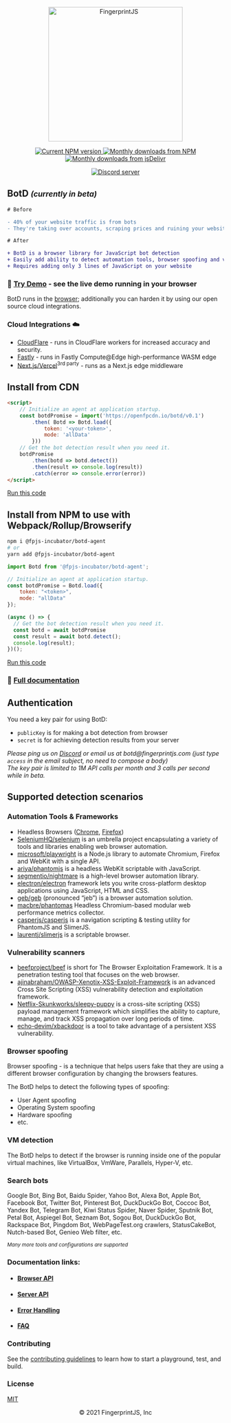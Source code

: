 <p align="center">
  <a href="https://fingerprintjs.com">
    <img src="https://raw.githubusercontent.com/fingerprintjs/botd/main/resources/logo.svg" alt="FingerprintJS" width="312px" />
  </a>
</p>
<p align="center">
  <a href="https://www.npmjs.com/package/@fpjs-incubator/botd-agent">
    <img src="https://img.shields.io/npm/v/@fpjs-incubator/botd-agent.svg" alt="Current NPM version">
  </a>
  <a href="https://www.npmjs.com/package/@fpjs-incubator/botd-agent">
    <img src="https://img.shields.io/npm/dm/@fpjs-incubator/botd-agent.svg" alt="Monthly downloads from NPM">
  </a>
  <a href="https://www.jsdelivr.com/package/npm/@fpjs-incubator/botd-agent">
    <img src="https://img.shields.io/jsdelivr/npm/hm/@fpjs-incubator/botd-agent.svg" alt="Monthly downloads from jsDelivr">
  </a>
</p>
<p align="center">
  <a href="https://discord.gg/P6Ya76HkbF">
    <img src="https://img.shields.io/discord/852099967190433792?style=for-the-badge&label=Discord&logo=Discord&logoColor=white" alt="Discord server">
  </a>
</p>

## BotD <small>_(currently in beta)_</small>

```diff
# Before

- 40% of your website traffic is from bots
- They're taking over accounts, scraping prices and ruining your website reputation

# After

+ BotD is a browser library for JavaScript bot detection
+ Easily add ability to detect automation tools, browser spoofing and virtual machines
+ Requires adding only 3 lines of JavaScript on your website
```

### 🔩 [Try Demo](https://fingerprintjs.github.io/BotD/) - see the live demo running in your browser

BotD runs in the [browser](#install-from-cdn); additionally you can harden it by using our open source cloud integrations.

### Cloud Integrations ☁️

* [CloudFlare](https://github.com/fingerprintjs/botd-integrations/tree/main/cloudflare) - runs in CloudFlare workers for increased accuracy and security.
* [Fastly](https://github.com/fingerprintjs/botd-integrations/tree/main/fastly/wasm) - runs in Fastly Compute@Edge high-performance WASM edge
* [Next.js/Vercel](https://github.com/vercel/examples/tree/main/edge-functions/bot-protection-botd)<sup>3rd party</sup> - runs as a Next.js edge middleware

## Install from CDN

```html
<script>
    // Initialize an agent at application startup.
    const botdPromise = import('https://openfpcdn.io/botd/v0.1')
        .then( Botd => Botd.load({
            token: '<your-token>',
            mode: 'allData'
        }))
    // Get the bot detection result when you need it.
    botdPromise
        .then(botd => botd.detect())
        .then(result => console.log(result))
        .catch(error => console.error(error))
</script>
```
[Run this code](https://stackblitz.com/edit/botd-cdn?devtoolsheight=100&file=index.html)

## Install from NPM to use with Webpack/Rollup/Browserify

```bash
npm i @fpjs-incubator/botd-agent
# or
yarn add @fpjs-incubator/botd-agent
```

```js
import Botd from '@fpjs-incubator/botd-agent';

// Initialize an agent at application startup.
const botdPromise = Botd.load({
    token: "<token>",
    mode: "allData"
});

(async () => {
  // Get the bot detection result when you need it.
  const botd = await botdPromise
  const result = await botd.detect();
  console.log(result);
})();
```
[Run this code](https://stackblitz.com/edit/botd-npm?devtoolsheight=100&file=index.js)

### 📕 [Full documentation](docs/api.md)

## Authentication

You need a key pair for using BotD:
- `publicKey` is for making a bot detection from browser
- `secret` is for achieving detection results from your server

_Please ping us on [Discord](https://discord.com/invite/P6Ya76HkbF) or email us at botd@fingerprintjs.com_
_(just type `access` in the email subject, no need to compose a body)_
<br/>
_The key pair is limited to 1M API calls per month and 3 calls per second while in beta._

## Supported detection scenarios

### **Automation Tools & Frameworks**

- Headless Browsers ([Chrome](https://www.google.com/chrome/), [Firefox](https://www.mozilla.org/en-US/firefox/new/))
- [SeleniumHQ/selenium](https://github.com/SeleniumHQ/selenium) is an umbrella project encapsulating a variety of tools and libraries enabling web browser automation.
- [microsoft/playwright](https://github.com/microsoft/playwright) is a Node.js library to automate Chromium, Firefox and WebKit with a single API.
- [ariya/phantomjs](https://github.com/ariya/phantomjs)  is a headless WebKit scriptable with JavaScript.
- [segmentio/nightmare](https://github.com/segmentio/nightmare) is a high-level browser automation library.
- [electron/electron](https://github.com/electron/electron) framework lets you write cross-platform desktop applications using JavaScript, HTML and CSS.
- [geb/geb](https://github.com/geb/geb) (pronounced “jeb”) is a browser automation solution.
- [macbre/phantomas](https://github.com/macbre/phantomas) Headless Chromium-based modular web performance metrics collector.
- [casperjs/casperjs](https://github.com/casperjs/casperjs) is a navigation scripting & testing utility for PhantomJS and SlimerJS.
- [laurentj/slimerjs](https://github.com/laurentj/slimerjs) is a scriptable browser.

### **Vulnerability scanners**

- [beefproject/beef](https://github.com/beefproject/beef) is short for The Browser Exploitation Framework. It is a penetration testing tool that focuses on the web browser.
- [ajinabraham/OWASP-Xenotix-XSS-Exploit-Framework](https://github.com/ajinabraham/OWASP-Xenotix-XSS-Exploit-Framework) is an advanced Cross Site Scripting (XSS) vulnerability detection and exploitation framework.
- [Netflix-Skunkworks/sleepy-puppy](https://github.com/Netflix-Skunkworks/sleepy-puppy) is a cross-site scripting (XSS) payload management framework which simplifies the ability to capture, manage, and track XSS propagation over long periods of time.
- [echo-devim/xbackdoor](https://github.com/echo-devim/xbackdoor) is a tool to take advantage of a persistent XSS vulnerability.

### **Browser spoofing**

Browser spoofing - is a technique that helps users fake that they are using a different browser configuration by changing the browsers features.

The BotD helps to detect the following types of spoofing:
- User Agent spoofing
- Operating System spoofing
- Hardware spoofing
- etc.

### **VM detection**

The BotD helps to detect if the browser is running inside one of the popular virtual machines, like VirtualBox, VmWare, Parallels, Hyper-V, etc.

### **Search bots**
Google Bot, Bing Bot, Baidu Spider, Yahoo Bot, Alexa Bot, Apple Bot, Facebook Bot, Twitter Bot, Pinterest Bot,
DuckDuckGo Bot, Coccoc Bot, Yandex Bot, Telegram Bot, Kiwi Status Spider, Naver Spider, Sputnik Bot, Petal Bot,
Aspiegel Bot, Seznam Bot, Sogou Bot, DuckDuckGo Bot, Rackspace Bot, Pingdom Bot, WebPageTest.org crawlers,
StatusCakeBot, Nutch-based Bot, Genieo Web filter, etc.

<small><i>Many more tools and configurations are supported</i></small>

### Documentation links:
- #### [Browser API](docs/api.md)
- #### [Server API](docs/server_api.md)
- #### [Error Handling](docs/error.md)
- #### [FAQ](https://github.com/fingerprintjs/botd/wiki/FAQ)

### Contributing

See the [contributing guidelines](contributing.md) to learn how to start a playground, test, and build.

### License

[MIT](LICENSE)

<p align="center">
© 2021 FingerprintJS, Inc
</p>
